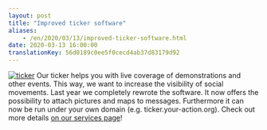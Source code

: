 ```yaml
---
layout: post
title: "Improved ticker software"
aliases:
    - /en/2020/03/13/improved-ticker-software.html
date: 2020-03-13 16:00:00
translationKey: 56d0189c0ee5f0cecd4ab37d83179d92
---
```

[![ticker](/assets/img/ticker.jpg)](/en/service/ticker.html)
Our ticker helps you with live coverage of demonstrations and other events.
This way, we want to increase the visibility of social movements.
Last year we completely rewrote the software.
It now offers the possibility to attach pictures and maps to messages.
Furthermore it can now be run under your own domain (e.g. ticker.your-action.org).
Check out more details [on our services page](/en/service/ticker.html)!
